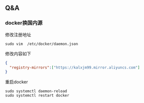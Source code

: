 ## Q&A

### docker换国内源
修改注册地址
```
sudo vim  /etc/docker/daemon.json
```
修改内容如下
```json
{
  "registry-mirrors":["https://kalxjm99.mirror.aliyuncs.com"]
}
```
重启docker
```
sudo systemctl daemon-reload
sudo systemctl restart docker
```